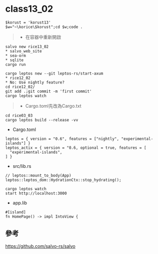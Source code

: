 # class13_02
```
$korust = 'korust13'
$w="~\korice\$korust";cd $w;code .
```
> * 在容器中重新開啟
```
salvo new rice13_02
* salvo_web_site
* sea-orm
* sqlite
cargo run
```
```
cargo leptos new --git leptos-rs/start-axum
* rice12_02
* No: Use nightly feature?
cd rice12_02/
git add .;git commit -m 'first commit'
cargo leptos watch
```
> * Cargo.toml先改為Cargo.txt
```
cd rice03_03
cargo leptos build --release -vv
```
* Cargo.toml
```
leptos = { version = "0.6", features = ["nightly", "experimental-islands"] }
leptos_actix = { version = "0.6, optional = true, features = [
  "experimental-islands",
] }
```
* src/lib.rs
```
// leptos::mount_to_body(App)
leptos::leptos_dom::HydrationCtx::stop_hydrating();
```
```
cargo leptos watch
start http://localhost:3000
```
* app.lib
```
#[island]
fn HomePage() -> impl IntoView {
```
## 參考
https://github.com/salvo-rs/salvo
